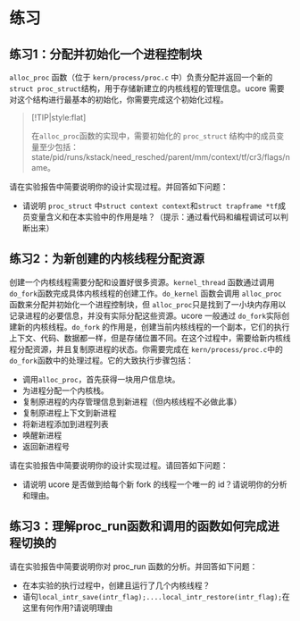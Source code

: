 # 练习

## 练习1：分配并初始化一个进程控制块

`alloc_proc` 函数（位于 `kern/process/proc.c` 中）负责分配并返回一个新的`struct proc_struct`结构，用于存储新建立的内核线程的管理信息。ucore 需要对这个结构进行最基本的初始化，你需要完成这个初始化过程。

> \[!TIP\|style:flat\]
>
> 在`alloc_proc`函数的实现中，需要初始化的 `proc_struct` 结构中的成员变量至少包括：state/pid/runs/kstack/need\_resched/parent/mm/context/tf/cr3/flags/name。

请在实验报告中简要说明你的设计实现过程。并回答如下问题：

* 请说明 `proc_struct` 中`struct context context`和`struct trapframe *tf`成员变量含义和在本实验中的作用是啥？（提示：通过看代码和编程调试可以判断出来）

## 练习2：为新创建的内核线程分配资源

创建一个内核线程需要分配和设置好很多资源。`kernel_thread` 函数通过调用`do_fork`函数完成具体内核线程的创建工作。`do_kernel` 函数会调用 `alloc_proc` 函数来分配并初始化一个进程控制块，但 `alloc_proc`只是找到了一小块内存用以记录进程的必要信息，并没有实际分配这些资源。ucore 一般通过 `do_fork`实际创建新的内核线程。`do_fork` 的作用是，创建当前内核线程的一个副本，它们的执行上下文、代码、数据都一样，但是存储位置不同。在这个过程中，需要给新内核线程分配资源，并且复制原进程的状态。你需要完成在 `kern/process/proc.c`中的 `do_fork`函数中的处理过程。它的大致执行步骤包括：

* 调用`alloc_proc`，首先获得一块用户信息块。
* 为进程分配一个内核栈。
* 复制原进程的内存管理信息到新进程（但内核线程不必做此事）
* 复制原进程上下文到新进程
* 将新进程添加到进程列表
* 唤醒新进程
* 返回新进程号

请在实验报告中简要说明你的设计实现过程。请回答如下问题：

* 请说明 ucore 是否做到给每个新 fork 的线程一个唯一的 id？请说明你的分析和理由。

## 练习3：理解proc\_run函数和调用的函数如何完成进程切换的

请在实验报告中简要说明你对 proc\_run 函数的分析。并回答如下问题：

* 在本实验的执行过程中，创建且运行了几个内核线程？
* 语句`local_intr_save(intr_flag);....local_intr_restore(intr_flag);`在这里有何作用?请说明理由


